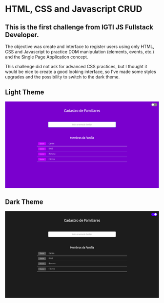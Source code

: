# HTML, CSS and Javascript CRUD
## This is the first challenge from IGTI JS Fullstack Developer.
The objective was create and interface to register users using only HTML, CSS and Javascript to practice DOM manipulation (elements, events, etc.) and the Single Page Application concept.

This challenge did not ask for advanced CSS practices, but I thought it would be nice to create a good looking interface, so I've made some styles upgrades and the possibility to switch to the dark theme.

## Light Theme

![Light Theme](https://github.com/carloscarrinho/igtiBootcamp_challenge_HtmlCssJsCrud/blob/master/Challenge01_Light.png)


## Dark Theme

![Dark Theme](https://github.com/carloscarrinho/igtiBootcamp_challenge_HtmlCssJsCrud/blob/master/Challenge01_Dark.png)
